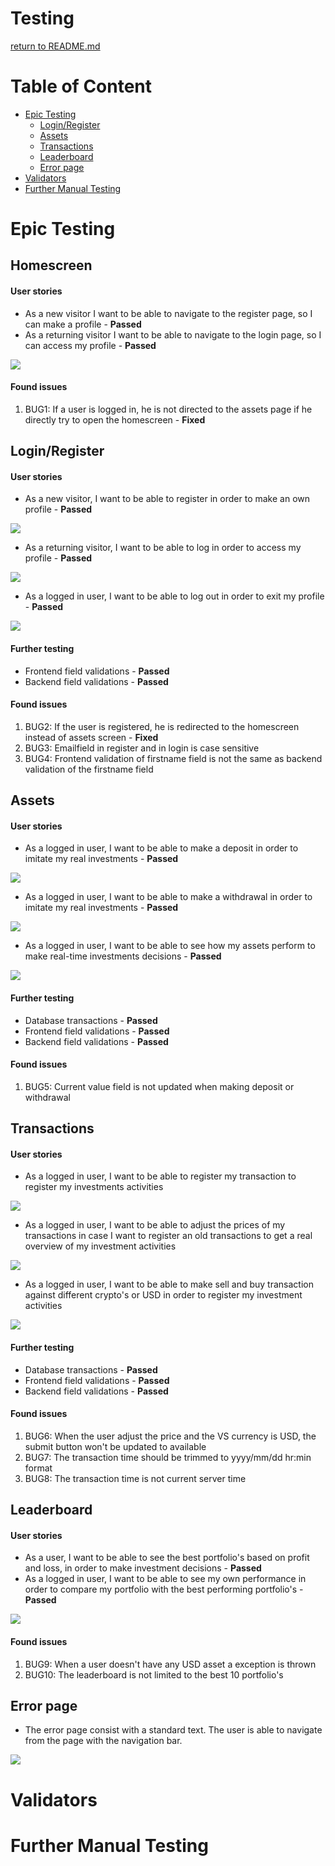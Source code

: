 # Testing

[return to README.md](https://github.com/Dutchie1990/CryptoManager)

# Table of Content 
- [Epic Testing](#Epic-Testing)
    - [Login/Register](#Login/Register)
    - [Assets](#Assets)
    - [Transactions](#Transactions)
    - [Leaderboard](#Leaderboard)
    - [Error page](#Errorpage)
- [Validators](#Validators)
- [Further Manual Testing](#Further-Manual-Testing)

# Epic Testing

## Homescreen

#### User stories

- As a new visitor I want to be able to navigate to the register page, so I can make a profile - <strong>Passed</strong>
- As a returning visitor I want to be able to navigate to the login page, so I can access my profile - <strong>Passed</strong>

<img src="cryptomanager\app\static\img\testing\homescreen.png">

#### Found issues

1. BUG1: If a user is logged in, he is not directed to the assets page if he directly try to open the homescreen - <strong>Fixed</strong>

## Login/Register

#### User stories

- As a new visitor, I want to be able to register in order to make an own profile - <strong>Passed</strong>

<img src="cryptomanager\app\static\img\testing\register.gif">

- As a returning visitor, I want to be able to log in order to access my profile - <strong>Passed</strong>

<img src="cryptomanager\app\static\img\testing\login.gif">

- As a logged in user, I want to be able to log out in order to exit my profile - <strong>Passed</strong>

<img src="cryptomanager\app\static\img\testing\logout.gif">

#### Further testing
 - Frontend field validations - <strong>Passed</strong>
 - Backend field validations - <strong>Passed</strong>

#### Found issues

1. BUG2: If the user is registered, he is redirected to the homescreen instead of assets screen - <strong>Fixed</strong>
2. BUG3: Emailfield in register and in login is case sensitive 
3. BUG4: Frontend validation of firstname field is not the same as backend validation of the firstname field

## Assets

#### User stories

- As a logged in user, I want to be able to make a deposit in order to imitate my real investments - <strong>Passed</strong>

<img src="cryptomanager\app\static\img\testing\deposit.gif">

- As a logged in user, I want to be able to make a withdrawal in order to imitate my real investments - <strong>Passed</strong>

<img src="cryptomanager\app\static\img\testing\withdrawal.gif">

- As a logged in user, I want to be able to see how my assets perform to make real-time investments decisions - <strong>Passed</strong>

<img src="cryptomanager\app\static\img\testing\asset-screen.png">

#### Further testing
- Database transactions - <strong>Passed</strong>
- Frontend field validations - <strong>Passed</strong>
- Backend field validations - <strong>Passed</strong>

#### Found issues

1. BUG5: Current value field is not updated when making deposit or withdrawal

## Transactions

#### User stories

- As a logged in user, I want to be able to register my transaction to register my investments activities

<img src="cryptomanager\app\static\img\testing\add-transaction.gif">

- As a logged in user, I want to be able to adjust the prices of my transactions in case I want to register an old transactions to get a real overview of my investment activities

<img src="cryptomanager\app\static\img\testing\adjust-transaction-prize.gif">

- As a logged in user, I want to be able to make sell and buy transaction against different crypto's or USD in order to register my investment activities

<img src="cryptomanager\app\static\img\testing\transaction-screen.png">

#### Further testing
- Database transactions - <strong>Passed</strong>
- Frontend field validations - <strong>Passed</strong>
- Backend field validations - <strong>Passed</strong>

#### Found issues

1. BUG6: When the user adjust the price and the VS currency is USD, the submit button won't be updated to available
2. BUG7: The transaction time should be trimmed to yyyy/mm/dd hr:min format
3. BUG8: The transaction time is not current server time

## Leaderboard

#### User stories

- As a user, I want to be able to see the best portfolio's based on profit and loss, in order to make investment decisions - <strong>Passed</strong>
- As a logged in user, I want to be able to see my own performance in order to compare my portfolio with the best performing portfolio's - <strong>Passed</strong>

<img src="cryptomanager\app\static\img\testing\leaderboard-screen.png">

#### Found issues

1. BUG9: When a user doesn't have any USD asset a exception is thrown
2. BUG10: The leaderboard is not limited to the best 10 portfolio's

## Error page

- The error page consist with a standard text. The user is able to navigate from the page with the navigation bar.

<img src="cryptomanager\app\static\img\testing\error-screen.png">

# Validators
# Further Manual Testing
